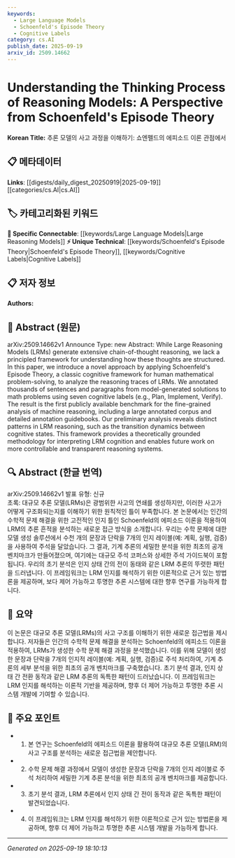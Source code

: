 ```yaml
---
keywords:
  - Large Language Models
  - Schoenfeld's Episode Theory
  - Cognitive Labels
category: cs.AI
publish_date: 2025-09-19
arxiv_id: 2509.14662
---
```


<!-- KEYWORD_LINKING_METADATA:
{
  "processed_timestamp": "2025-09-22 21:19:25.137836",
  "vocabulary_version": "1.0",
  "selected_keywords": [
    "Large Language Models",
    "Schoenfeld's Episode Theory",
    "Cognitive Labels"
  ],
  "rejected_keywords": [
    "Machine Reasoning"
  ],
  "similarity_scores": {
    "Large Language Models": 0.8,
    "Schoenfeld's Episode Theory": 0.78,
    "Cognitive Labels": 0.7
  },
  "extraction_method": "AI_prompt_based",
  "budget_applied": true
}
-->


# Understanding the Thinking Process of Reasoning Models: A Perspective from Schoenfeld's Episode Theory

**Korean Title:** 추론 모델의 사고 과정을 이해하기: 쇼엔펠드의 에피소드 이론 관점에서

## 📋 메타데이터

**Links**: [[digests/daily_digest_20250919|2025-09-19]]   [[categories/cs.AI|cs.AI]]

## 🏷️ 카테고리화된 키워드
**🔗 Specific Connectable**: [[keywords/Large Language Models|Large Reasoning Models]]
**⚡ Unique Technical**: [[keywords/Schoenfeld's Episode Theory|Schoenfeld's Episode Theory]], [[keywords/Cognitive Labels|Cognitive Labels]]

## 📋 저자 정보

**Authors:** 

## 📄 Abstract (원문)

arXiv:2509.14662v1 Announce Type: new 
Abstract: While Large Reasoning Models (LRMs) generate extensive chain-of-thought reasoning, we lack a principled framework for understanding how these thoughts are structured. In this paper, we introduce a novel approach by applying Schoenfeld's Episode Theory, a classic cognitive framework for human mathematical problem-solving, to analyze the reasoning traces of LRMs. We annotated thousands of sentences and paragraphs from model-generated solutions to math problems using seven cognitive labels (e.g., Plan, Implement, Verify). The result is the first publicly available benchmark for the fine-grained analysis of machine reasoning, including a large annotated corpus and detailed annotation guidebooks. Our preliminary analysis reveals distinct patterns in LRM reasoning, such as the transition dynamics between cognitive states. This framework provides a theoretically grounded methodology for interpreting LRM cognition and enables future work on more controllable and transparent reasoning systems.

## 🔍 Abstract (한글 번역)

arXiv:2509.14662v1 발표 유형: 신규  
초록: 대규모 추론 모델(LRMs)은 광범위한 사고의 연쇄를 생성하지만, 이러한 사고가 어떻게 구조화되는지를 이해하기 위한 원칙적인 틀이 부족합니다. 본 논문에서는 인간의 수학적 문제 해결을 위한 고전적인 인지 틀인 Schoenfeld의 에피소드 이론을 적용하여 LRM의 추론 흔적을 분석하는 새로운 접근 방식을 소개합니다. 우리는 수학 문제에 대한 모델 생성 솔루션에서 수천 개의 문장과 단락을 7개의 인지 레이블(예: 계획, 실행, 검증)을 사용하여 주석을 달았습니다. 그 결과, 기계 추론의 세밀한 분석을 위한 최초의 공개 벤치마크가 만들어졌으며, 여기에는 대규모 주석 코퍼스와 상세한 주석 가이드북이 포함됩니다. 우리의 초기 분석은 인지 상태 간의 전이 동태와 같은 LRM 추론의 뚜렷한 패턴을 드러냅니다. 이 프레임워크는 LRM 인지를 해석하기 위한 이론적으로 근거 있는 방법론을 제공하며, 보다 제어 가능하고 투명한 추론 시스템에 대한 향후 연구를 가능하게 합니다.

## 📝 요약

이 논문은 대규모 추론 모델(LRMs)의 사고 구조를 이해하기 위한 새로운 접근법을 제시합니다. 저자들은 인간의 수학적 문제 해결을 분석하는 Schoenfeld의 에피소드 이론을 적용하여, LRMs가 생성한 수학 문제 해결 과정을 분석했습니다. 이를 위해 모델이 생성한 문장과 단락을 7개의 인지적 레이블(예: 계획, 실행, 검증)로 주석 처리하여, 기계 추론의 세부 분석을 위한 최초의 공개 벤치마크를 구축했습니다. 초기 분석 결과, 인지 상태 간 전환 동작과 같은 LRM 추론의 독특한 패턴이 드러났습니다. 이 프레임워크는 LRM 인지를 해석하는 이론적 기반을 제공하며, 향후 더 제어 가능하고 투명한 추론 시스템 개발에 기여할 수 있습니다.

## 🎯 주요 포인트

- 1. 본 연구는 Schoenfeld의 에피소드 이론을 활용하여 대규모 추론 모델(LRM)의 사고 구조를 분석하는 새로운 접근법을 제안합니다.

- 2. 수학 문제 해결 과정에서 모델이 생성한 문장과 단락을 7개의 인지 레이블로 주석 처리하여 세밀한 기계 추론 분석을 위한 최초의 공개 벤치마크를 제공합니다.

- 3. 초기 분석 결과, LRM 추론에서 인지 상태 간 전이 동작과 같은 독특한 패턴이 발견되었습니다.

- 4. 이 프레임워크는 LRM 인지를 해석하기 위한 이론적으로 근거 있는 방법론을 제공하며, 향후 더 제어 가능하고 투명한 추론 시스템 개발을 가능하게 합니다.

---

*Generated on 2025-09-19 18:10:13*